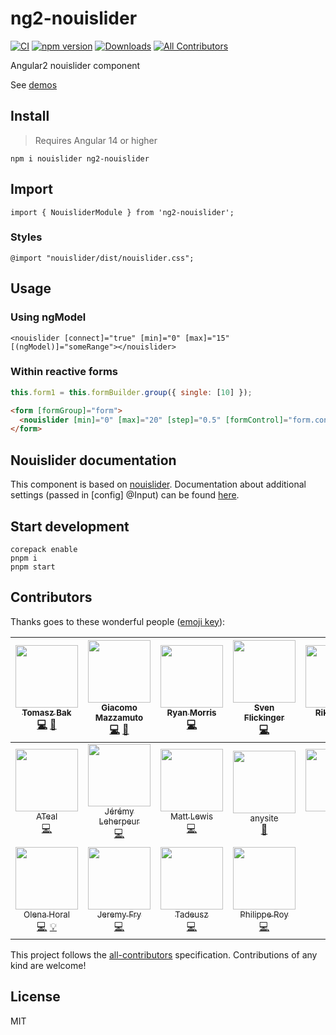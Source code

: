 # ng2-nouislider

[![CI](https://github.com/tb/ng2-nouislider/actions/workflows/ci.yml/badge.svg?event=push)](https://github.com/tb/ng2-nouislider/actions/workflows/ci.yml)
[![npm version](https://badge.fury.io/js/ng2-nouislider.svg)](https://badge.fury.io/js/ng2-nouislider)
[![Downloads](https://img.shields.io/npm/dm/ng2-nouislider.svg)](https://npmjs.org/package/ng2-nouislider)
[![All Contributors](https://img.shields.io/badge/all_contributors-18-orange.svg?style=flat-square)](#contributors)

Angular2 nouislider component

See [demos](https://tb.github.io/ng2-nouislider/)

## Install

> Requires Angular 14 or higher

    npm i nouislider ng2-nouislider

## Import

    import { NouisliderModule } from 'ng2-nouislider';

### Styles

    @import "nouislider/dist/nouislider.css";

## Usage

### Using ngModel

    <nouislider [connect]="true" [min]="0" [max]="15" [(ngModel)]="someRange"></nouislider>

### Within reactive forms

```js
this.form1 = this.formBuilder.group({ single: [10] });
```

```html
<form [formGroup]="form">
  <nouislider [min]="0" [max]="20" [step]="0.5" [formControl]="form.controls.single"></nouislider>
</form>
```

## Nouislider documentation

This component is based on [nouislider](https://refreshless.com/nouislider/). Documentation about additional settings (passed in [config] @Input) can be found [here](https://refreshless.com/nouislider/slider-options/).

## Start development

    corepack enable
    pnpm i
    pnpm start

## Contributors

Thanks goes to these wonderful people ([emoji key](https://github.com/kentcdodds/all-contributors#emoji-key)):

<!-- ALL-CONTRIBUTORS-LIST:START - Do not remove or modify this section -->

|   [<img src="https://avatars2.githubusercontent.com/u/71683?v=4" width="100px;"/><br /><sub>Tomasz Bak</sub>](http://twitter.com/tomaszbak)<br />[💻](https://github.com/tb/ng2-nouislider/commits?author=tb 'Code') [👀](#review-tb 'Reviewed Pull Requests')    | [<img src="https://avatars2.githubusercontent.com/u/18688794?v=4" width="100px;"/><br /><sub>Giacomo Mazzamuto</sub>](https://github.com/gmazzamuto)<br />[💻](https://github.com/tb/ng2-nouislider/commits?author=gmazzamuto 'Code') [👀](#review-gmazzamuto 'Reviewed Pull Requests') | [<img src="https://avatars3.githubusercontent.com/u/7102450?v=4" width="100px;"/><br /><sub>Ryan Morris</sub>](https://github.com/ryan-morris)<br />[💻](https://github.com/tb/ng2-nouislider/commits?author=ryan-morris 'Code') | [<img src="https://avatars2.githubusercontent.com/u/2569015?v=4" width="100px;"/><br /><sub>Sven Flickinger</sub>](https://github.com/naeramarth7)<br />[💻](https://github.com/tb/ng2-nouislider/commits?author=naeramarth7 'Code') | [<img src="https://avatars0.githubusercontent.com/u/8615481?v=4" width="100px;"/><br /><sub>Riku Kallio</sub>](https://github.com/RichieRock)<br />[💻](https://github.com/tb/ng2-nouislider/commits?author=RichieRock 'Code') |   [<img src="https://avatars3.githubusercontent.com/u/5350861?v=4" width="100px;"/><br /><sub>John Pinkster</sub>](https://github.com/jpinkster)<br />[💻](https://github.com/tb/ng2-nouislider/commits?author=jpinkster 'Code')    |   [<img src="https://avatars1.githubusercontent.com/u/477298?v=4" width="100px;"/><br /><sub>Oleg Romanovskyi</sub>](https://olg.io/)<br />[💻](https://github.com/tb/ng2-nouislider/commits?author=shedar 'Code')   |
| :---------------------------------------------------------------------------------------------------------------------------------------------------------------------------------------------------------------------------------------------------------------: | :-------------------------------------------------------------------------------------------------------------------------------------------------------------------------------------------------------------------------------------------------------------------------------------: | :------------------------------------------------------------------------------------------------------------------------------------------------------------------------------------------------------------------------------: | :----------------------------------------------------------------------------------------------------------------------------------------------------------------------------------------------------------------------------------: | :----------------------------------------------------------------------------------------------------------------------------------------------------------------------------------------------------------------------------: | :---------------------------------------------------------------------------------------------------------------------------------------------------------------------------------------------------------------------------------: | :------------------------------------------------------------------------------------------------------------------------------------------------------------------------------------------------------------------: |
|                          [<img src="https://avatars1.githubusercontent.com/u/5629145?v=4" width="100px;"/><br /><sub>ATeal</sub>](http://www.alexrteal.com)<br />[💻](https://github.com/tb/ng2-nouislider/commits?author=ATeal 'Code')                           |                            [<img src="https://avatars1.githubusercontent.com/u/2158235?v=4" width="100px;"/><br /><sub>Jérémy Leherpeur</sub>](https://github.com/amenophis)<br />[💻](https://github.com/tb/ng2-nouislider/commits?author=amenophis 'Code')                            |      [<img src="https://avatars1.githubusercontent.com/u/6425649?v=4" width="100px;"/><br /><sub>Matt Lewis</sub>](https://mattlewis.me/)<br />[💻](https://github.com/tb/ng2-nouislider/commits?author=mattlewis92 'Code')      |    [<img src="https://avatars1.githubusercontent.com/u/5819263?v=4" width="100px;"/><br /><sub>anysite</sub>](https://github.com/anysite)<br />[📖](https://github.com/tb/ng2-nouislider/commits?author=anysite 'Documentation')     |          [<img src="https://avatars1.githubusercontent.com/u/3389712?v=4" width="100px;"/><br /><sub>flmg</sub>](https://github.com/flmg)<br />[💻](https://github.com/tb/ng2-nouislider/commits?author=flmg 'Code')           | [<img src="https://avatars2.githubusercontent.com/u/8425921?v=4" width="100px;"/><br /><sub>SirWojtek</sub>](https://github.com/SirWojtek)<br />[📖](https://github.com/tb/ng2-nouislider/commits?author=SirWojtek 'Documentation') | [<img src="https://avatars1.githubusercontent.com/u/596580?v=4" width="100px;"/><br /><sub>Rubén Trujillo</sub>](http://bi4group.com)<br />[💻](https://github.com/tb/ng2-nouislider/commits?author=rubentrf 'Code') |
| [<img src="https://avatars1.githubusercontent.com/u/12625792?v=4" width="100px;"/><br /><sub>Olena Horal</sub>](https://github.com/sharlatta)<br />[💻](https://github.com/tb/ng2-nouislider/commits?author=sharlatta 'Code') [💡](#example-sharlatta 'Examples') |                                 [<img src="https://avatars1.githubusercontent.com/u/316541?v=4" width="100px;"/><br /><sub>Jeremy Fry</sub>](http://www.jeremyfry.com)<br />[💻](https://github.com/tb/ng2-nouislider/commits?author=jeremyfry 'Code')                                  |         [<img src="https://avatars0.githubusercontent.com/u/9978922?v=4" width="100px;"/><br /><sub>Tadeusz</sub>](https://github.com/mkp05)<br />[💻](https://github.com/tb/ng2-nouislider/commits?author=mkp05 'Code')         |   [<img src="https://avatars0.githubusercontent.com/u/2358714?v=4" width="100px;"/><br /><sub>Philippe Roy</sub>](http://philipperoy.github.io)<br />[💻](https://github.com/tb/ng2-nouislider/commits?author=PhilippeRoy 'Code')    |

<!-- ALL-CONTRIBUTORS-LIST:END -->

This project follows the [all-contributors](https://github.com/kentcdodds/all-contributors) specification.
Contributions of any kind are welcome!

## License

MIT
